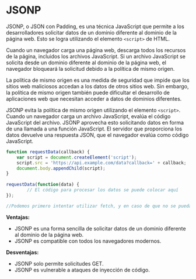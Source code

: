 # JSONP

JSONP, o JSON con Padding, es una técnica JavaScript que permite a los desarrolladores solicitar datos de un dominio diferente al dominio de la página web. Esto se logra utilizando el elemento `<script>` de HTML.

Cuando un navegador carga una página web, descarga todos los recursos de la página, incluidos los archivos JavaScript. Si un archivo JavaScript se solicita desde un dominio diferente al dominio de la página web, el navegador bloqueará la solicitud debido a la política de mismo origen.

La política de mismo origen es una medida de seguridad que impide que los sitios web maliciosos accedan a los datos de otros sitios web. Sin embargo, la política de mismo origen también puede dificultar el desarrollo de aplicaciones web que necesitan acceder a datos de dominios diferentes.

JSONP evita la política de mismo origen utilizando el elemento `<script>`. Cuando un navegador carga un archivo JavaScript, evalúa el código JavaScript del archivo. JSONP aprovecha esto solicitando datos en forma de una llamada a una función JavaScript. El servidor que proporciona los datos devuelve una respuesta JSON, que el navegador evalúa como código JavaScript.

```js
function requestData(callback) { 
	var script = document.createElement('script'); 
	script.src = 'https://api.example.com/data?callback=' + callback;  
	document.body.appendChild(script); 
} 
	
requestData(function(data) { 
		// El código para procesar los datos se puede colocar aquí 
});

//Podemos primero intentar utilizar fetch, y en caso de que no se pueda por las politicas CORS, en el error, utilizamos el codigo de arriba.
```

**Ventajas:**

- JSONP es una forma sencilla de solicitar datos de un dominio diferente al dominio de la página web.
- JSONP es compatible con todos los navegadores modernos.

**Desventajas:**

- JSONP solo permite solicitudes GET.
- JSONP es vulnerable a ataques de inyección de código.